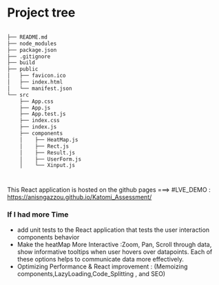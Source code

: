 
# Project tree
```bash

├── README.md
├── node_modules
├── package.json
├── .gitignore
├── build
├── public
│   ├── favicon.ico
│   ├── index.html
│   └── manifest.json
└── src
    ├── App.css
    ├── App.js
    ├── App.test.js
    ├── index.css
    ├── index.js
    ├── components   
    │    ├── HeatMap.js
    │    ├── Rect.js
    │    ├── Result.js
    │    ├── UserForm.js
    │    └── Xinput.js

```  

#
This React application is hosted on the github pages ===>
#LVE_DEMO : https://anisngazzou.github.io/Katomi_Assessment/

### If I had more Time
- add unit tests to the React application that tests the user interaction components behavior
- Make the heatMap More Interactive :Zoom, Pan, Scroll through data, show informative tooltips when user hovers over datapoints. Each of these options helps to communicate data more effectively.
- Optimizing Performance & React improvement : (Memoizing components,LazyLoading,Code_Splitting , and SEO)